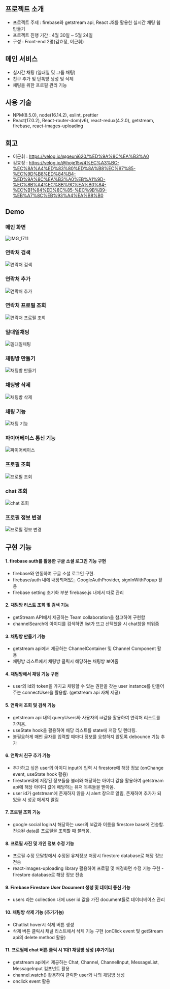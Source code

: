 ## 프로젝트 소개

- 프로젝트 주제 : firebase와 getstream api, React JS를 활용한 실시간 채팅 웹 만들기
- 프로젝트 진행 기간 : 4월 30일 ~ 5월 24일
- 구성 : Front-end 2명(김효정, 이근휘)

## 메인 서비스

- 실시간 채팅 (일대일 및 그룹 채팅)
- 친구 추가 및 단톡방 생성 및 삭제
- 채팅을 위한 프로필 관리 기능

## 사용 기술

- NPM(8.5.0), node(16.14.2), eslint, prettier
- React(17.0.2), React-router-dom(v6), react-redux(4.2.0), getstream, firebase, react-images-uploading

## 회고

- 이근휘 : https://velog.io/@geuni620/%ED%9A%8C%EA%B3%A0
- 김효정 : https://velog.io/@hoje15v/4%EC%A3%BC-%EC%8A%A4%ED%83%80%ED%8A%B8%EC%97%85-%EC%9D%B8%ED%84%B4-%ED%9A%8C%EA%B3%A0%EB%A1%9D-%EC%8B%A4%EC%8B%9C%EA%B0%84-%EC%B1%84%ED%8C%85-%EC%9B%B9-%EB%A7%8C%EB%93%A4%EA%B8%B0

## Demo

### 메인 화면

![IMG_1711](https://user-images.githubusercontent.com/90507720/170426707-4eec9242-294a-4718-85e5-3bf8ebbbc18e.jpg)

### 연락처 검색

![연락처 검색](https://user-images.githubusercontent.com/90507720/170426731-1202a729-e95a-47c6-8801-91e60f2ac088.gif)

### 연락처 추가

![연락처 추가](https://user-images.githubusercontent.com/90507720/170426738-115150b5-216c-49fe-8317-a3aa4125fe81.gif)

### 연락처 프로필 조회

![연락처 프로필 조회](https://user-images.githubusercontent.com/90507720/170426742-d05455ba-ed24-4ce2-b479-ca1fb9335072.gif)

### 일대일채팅

![일대일채팅](https://user-images.githubusercontent.com/90507720/170426747-700f2b84-ee67-409b-98db-69adc908c631.gif)

### 채팅방 만들기

![채팅방 만들기](https://user-images.githubusercontent.com/90507720/170426755-97509937-2365-4b66-83ca-686b6971741c.gif)

### 채팅방 삭제

![채팅방 삭제](https://user-images.githubusercontent.com/90507720/170426766-f3bd2638-bc12-4cd6-8edb-85d71823d061.gif)

### 채팅 기능

![채팅 기능](https://user-images.githubusercontent.com/90507720/170426752-4f043055-fe76-42fb-a331-115d88baa122.gif)

### 파이어베이스 통신 기능

![파이어베이스](https://user-images.githubusercontent.com/90507720/170426772-104d3d9d-ed37-4707-9493-b62d96f4469c.gif)

### 프로필 조회

![프로필 조회](https://user-images.githubusercontent.com/90507720/170426788-0b26f7ed-cbd6-4bf1-835c-d05389a98dfb.gif)

### chat 조회

![chat 조회](https://user-images.githubusercontent.com/90507720/170426824-2df39f58-cc55-4816-833e-f4cf087670f6.gif)

### 프로필 정보 변경

![프로필 정보 변경](https://user-images.githubusercontent.com/90507720/170426777-0cac9c0a-b056-495a-96bd-6db84ba4fe15.gif)

## 구현 기능

#### 1. firebase auth를 활용한 구글 소셜 로그인 기능 구현

- firebase와 연동하여 구글 소셜 로그인 구현.
- firebase/auth 내에 내장되어있는 GoogleAuthProvider, signInWithPopup 활용
- firebase setting 초기화 부분 firebase.js 내에서 따로 관리

#### 2. 채팅방 리스트 조회 및 검색 기능

- getStream API에서 제공하는 Team collaboration을 참고하여 구현함
- channelSearch에 아이디를 검색하면 list가 뜨고 선택했을 시 chat창을 띄워줌

#### 3. 채팅방 만들기 기능

- getstream api에서 제공하는 ChannelContainer 및 Channel Component 활용
- 채팅방 리스트에서 채팅방 클릭시 해당하는 채팅방 보여줌

#### 4. 채팅방에서 채팅 기능 구현

- user의 Id와 token을 가지고 채팅할 수 있는 권한을 갖는 user instance를 만들어주는 connectUser을 활용함. (getstream api 자체 제공)

#### 5. 연락처 조회 및 검색 기능

- getstream api 내의 queryUsers와 사용자의 id값을 활용하여 연락처 리스트를 가져옴.
- useState hook을 활용하여 해당 리스트를 state에 저장 및 렌더링.
- 불필요하게 매번 글자를 입력할 때마다 정보를 요청하지 않도록 debounce 기능 추가

#### 6. 연락처 친구 추가 기능

- 추가하고 싶은 user의 아이디 input에 입력 시 firestore에 해당 정보 (onChange event, useState hook 활용)
- firestore내에 저장된 정보들을 불러와 해당하는 아이디 값을 활용하여 getstream api에 해당 아이디 값에 해당하는 유저 목록들을 받아옴.
- user id가 getstream에 존재하지 않을 시 alert 창으로 알림, 존재하여 추가가 되었을 시 성공 메세지 알림

#### 7. 프로필 조회 기능

- google social login시 해당하는 user의 Id값과 이름을 firestore base에 전송함. 전송된 data를 프로필을 조회할 때 불러옴.

#### 8. 프로필 사진 및 개인 정보 수정 기능

- 프로필 수정 모달창에서 수정된 유저정보 저장시 firestore database로 해당 정보 전송
- react-images-uploading library 활용하여 프로필 및 배경화면 수정 기능 구현 - firestore database로 해당 정보 전송

#### 9. Firebase Firestore User Document 생성 및 데이터 통신 기능

- users 라는 collection 내에 user id 값을 가진 document들로 데이터베이스 관리

#### 10. 채팅방 삭제 기능 (추가기능)

- Chatlist hover시 삭제 버튼 생성
- 삭제 버튼 클릭시 채널 리스트에서 삭제 기능 구현 (onClick event 및 getStream api의 delete method 활용)

#### 11. 프로필에 chat 버튼 클릭 시 1대1 채팅방 생성 (추가기능)

- getstream api에서 제공하는 Chat, Channel, ChannelInput, MessageList, MessageInput 컴포넌트 활용
- channel.watch() 활용하여 클릭한 user와 나의 채팅방 생성
- onclick event 활용
